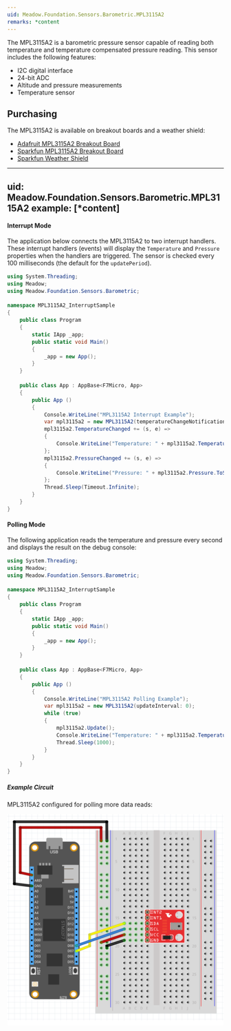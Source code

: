 ```yaml
---
uid: Meadow.Foundation.Sensors.Barometric.MPL3115A2
remarks: *content
---
```


The MPL3115A2 is a barometric pressure sensor capable of reading both temperature and temperature compensated pressure reading.  This sensor includes the following features:

* I2C digital interface
* 24-bit ADC
* Altitude and pressure measurements
* Temperature sensor

## Purchasing

The MPL3115A2 is available on breakout boards and a weather shield:

* [Adafruit MPL3115A2 Breakout Board](https://www.adafruit.com/product/1893)
* [Sparkfun MPL3115A2 Breakout Board](https://www.sparkfun.com/products/11084)
* [Sparkfun Weather Shield](https://www.sparkfun.com/products/13956)

---
uid: Meadow.Foundation.Sensors.Barometric.MPL3115A2
example: [*content]
---

#### Interrupt Mode

The application below connects the MPL3115A2 to two interrupt handlers.  These interrupt handlers (events) will display the `Temperature` and `Pressure` properties when the handlers are triggered.  The sensor is checked every 100 milliseconds (the default for the `updatePeriod`).

```csharp
using System.Threading;
using Meadow;
using Meadow.Foundation.Sensors.Barometric;

namespace MPL3115A2_InterruptSample
{
    public class Program
    {
        static IApp _app; 
        public static void Main()
        {
            _app = new App();
        }
    }
    
    public class App : AppBase<F7Micro, App>
    {
        public App ()
        {
            Console.WriteLine("MPL3115A2 Interrupt Example");
            var mpl3115a2 = new MPL3115A2(temperatureChangeNotificationThreshold: 0.1F);
            mpl3115a2.TemperatureChanged += (s, e) =>
            {
                Console.WriteLine("Temperature: " + mpl3115a2.Temperature.ToString("f2"));
            };
            mpl3115a2.PressureChanged += (s, e) =>
            {
                Console.WriteLine("Pressure: " + mpl3115a2.Pressure.ToString("f2")); 
            };
            Thread.Sleep(Timeout.Infinite);
        }
    }
}
```

#### Polling Mode

The following application reads the temperature and pressure every second and displays the result on the debug console:

```csharp
using System.Threading;
using Meadow;
using Meadow.Foundation.Sensors.Barometric;

namespace MPL3115A2_InterruptSample
{
    public class Program
    {
        static IApp _app; 
        public static void Main()
        {
            _app = new App();
        }
    }
    
    public class App : AppBase<F7Micro, App>
    {
        public App ()
        {
            Console.WriteLine("MPL3115A2 Polling Example");
            var mpl3115a2 = new MPL3115A2(updateInterval: 0);
            while (true)
            {
                mpl3115a2.Update();
                Console.WriteLine("Temperature: " + mpl3115a2.Temperature.ToString("f2") + ", Pressure: " + mpl3115a2.Pressure.ToString("f2"));
                Thread.Sleep(1000);
            }
        }
    }
}
```

##### Example Circuit

MPL3115A2 configured for polling more data reads:

![](../../API_Assets/Meadow.Foundation.Sensors.Barometric.MPL3115A2/MPL3115A2.svg)